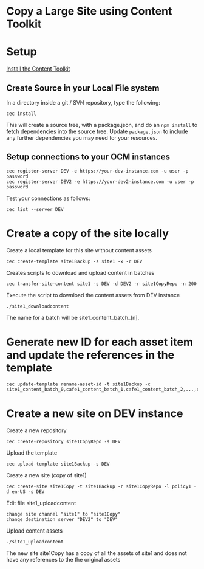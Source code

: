 # Copy a Large Site using Content Toolkit

# Setup
[Install the Content Toolkit](../README.MD)
## Create Source in your Local File system
In a directory inside a git / SVN repository, type the following:

```
cec install
```

This will create a source tree, with a package.json, and do an `npm install` to fetch dependencies into the source tree.  Update `package.json` to include any further dependencies you may need for your resources.

## Setup connections to your OCM instances

```
cec register-server DEV -e https://your-dev-instance.com -u user -p password
cec register-server DEV2 -e https://your-dev2-instance.com -u user -p password
```

Test your connections as follows:

```
cec list --server DEV
```
# Create a copy of the site locally

Create a local template for this site without content assets

```
cec create-template site1Backup -s site1 -x -r DEV 
```

Creates scripts to download and upload content in batches

```
cec transfer-site-content site1 -s DEV -d DEV2 -r site1CopyRepo -n 200
```

Execute the script to download the content assets from DEV instance

```
./site1_downloadcontent
```
The name for a batch will be site1_content_batch_[n].

# Generate new ID for each asset item and update the references in the template

```
cec update-template rename-asset-id -t site1Backup -c site1_content_batch_0,cafe1_content_batch_1,cafe1_content_batch_2,...,cafe1_content_batch_n
```

# Create a new site on DEV instance

Create a new repository

```
cec create-repository site1CopyRepo -s DEV
```

Upload the template

```
cec upload-template site1Backup -s DEV
```

Create a new site (copy of site1)

```
cec create-site site1Copy -t site1Backup -r site1CopyRepo -l policy1 -d en-US -s DEV
```

Edit file site1_uploadcontent

```
change site channel "site1" to "site1Copy"
change destination server "DEV2" to "DEV"
```

Upload content assets
```
./site1_uploadcontent
```

The new site site1Copy has a copy of all the assets of site1 and does not have any references to the the original assets 



